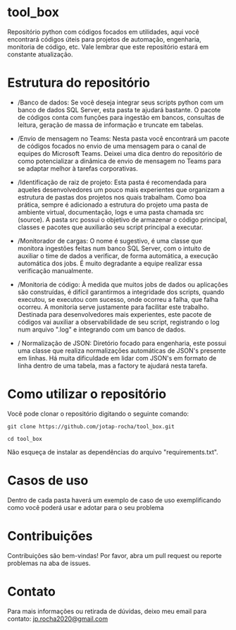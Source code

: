 # tool_box
Repositório python com códigos focados em utilidades, aqui você encontrará códigos úteis para projetos de automação, engenharia, monitoria de código, etc. Vale lembrar que este repositório estará em constante atualização.

# Estrutura do repositório

- /Banco de dados: Se você deseja integrar seus scripts python com um banco de dados SQL Server, esta pasta te ajudará bastante. O pacote de códigos conta com funções para ingestão em bancos, consultas de leitura, geração de massa de informação e truncate em tabelas.

- /Envio de mensagem no Teams: Nesta pasta você encontrará um pacote de códigos focados no envio de uma mensagem para o canal de equipes do Microsoft Teams. Deixei uma dica dentro do repositório de como potencializar a dinâmica de envio de mensagem no Teams para se adaptar melhor à tarefas corporativas.

- /Identificação de raiz de projeto: Esta pasta é recomendada para aqueles desenvolvedores um pouco mais experientes que organizam a estrutura de pastas dos projetos nos quais trabalham. Como boa prática, sempre é adicionado a estrutura do projeto uma pasta de ambiente virtual, documentação, logs e uma pasta chamada src (source). A pasta src possui o objetivo de armazenar o código principal, classes e pacotes que auxiliarão seu script principal a executar.

- /Monitorador de cargas: O nome é sugestivo, é uma classe que monitora ingestões feitas num banco SQL Server, com o intuito de auxiliar o time de dados a verificar, de forma automática, a execução automática dos jobs. É muito degradante a equipe realizar essa verificação manualmente.

- /Monitoria de código: À medida que muitos jobs de dados ou aplicações são construídas, é difícil garantirmos a integridade dos scripts, quando executou, se executou com sucesso, onde ocorreu a falha, que falha ocorreu. A monitoria serve justamente para facilitar este trabalho. Destinada para desenvolvedores mais experientes, este pacote de códigos vai auxiliar a observabilidade de seu script, registrando o log num arquivo ".log" e integrando com um banco de dados.

- / Normalização de JSON: Diretório focado para engenharia, este possui uma classe que realiza normalizações automáticas de JSON's presente em linhas. Há muita dificuldade em lidar com JSON's em formato de linha dentro de uma tabela, mas a factory te ajudará nesta tarefa.

# Como utilizar o repositório

Você pode clonar o repositório digitando o seguinte comando:

```
git clone https://github.com/jotap-rocha/tool_box.git
```

```
cd tool_box
```

Não esqueça de instalar as dependências do arquivo "requirements.txt".

# Casos de uso

Dentro de cada pasta haverá um exemplo de caso de uso exemplificando como você poderá usar e adotar para o seu problema

# Contribuições

Contribuições são bem-vindas! Por favor, abra um pull request ou reporte problemas na aba de issues.

# Contato

Para mais informações ou retirada de dúvidas, deixo meu email para contato: jp.rocha2020@gmail.com